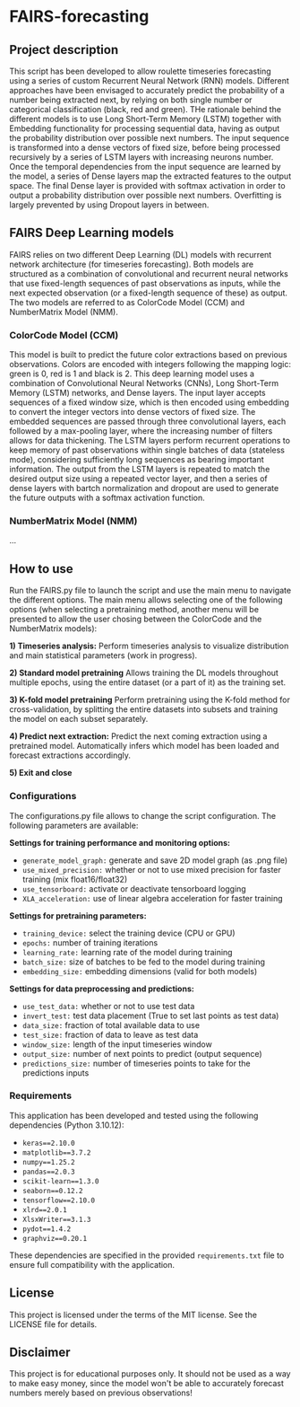 # FAIRS-forecasting

## Project description
This script has been developed to allow roulette timeseries forecasting using a series of custom Recurrent Neural Network (RNN) models. Different approaches have been envisaged to accurately predict the probability of a number being extracted next, by relying on both single number or categorical classification (black, red and green). THe rationale behind the different models is to use Long Short-Term Memory (LSTM) together with Embedding functionality for processing sequential data, having as output the probability distribution over possible next numbers. The input sequence is transformed into a dense vectors of fixed size, before being processed recursively by a series of LSTM layers with increasing neurons number. Once the temporal dependencies from the input sequence are learned by the model, a series of Dense layers map the extracted features to the output space. The final Dense layer is provided with softmax activation in order to output a probability distribution over possible next numbers. Overfitting is largely prevented by using Dropout layers in between.

## FAIRS Deep Learning models
FAIRS relies on two different Deep Learning (DL) models with recurrent network architecture (for timeseries forecasting). Both models are structured as a combination of convolutional and recurrent neural networks that use fixed-length sequences of past observations as inputs, while the next expected observation (or a fixed-length sequence of these) as output. The two models are referred to as ColorCode Model (CCM) and NumberMatrix Model (NMM). 

### ColorCode Model (CCM)
This model is built to predict the future color extractions based on previous observations. Colors are encoded with integers following the mapping logic: green is 0, red is 1 and black is 2. This deep learning model uses a combination of Convolutional Neural Networks (CNNs), Long Short-Term Memory (LSTM) networks, and Dense layers. The input layer accepts sequences of a fixed window size, which is then encoded using embedding to convert the integer vectors into dense vectors of fixed size. The embedded sequences are passed through three convolutional layers, each followed by a max-pooling layer, where the increasing number of filters allows for data thickening. The LSTM layers perform recurrent operations to keep memory of past observations within single batches of data (stateless mode), considering sufficiently long sequences as bearing important information. The output from the LSTM layers is repeated to match the desired output size using a repeated vector layer, and then a series of dense layers with bartch normalization and dropout are used to generate the future outputs with a softmax activation function.

### NumberMatrix Model (NMM)
...

## How to use
Run the FAIRS.py file to launch the script and use the main menu to navigate the different options. The main menu allows selecting one of the following options (when selecting a pretraining method, another menu will be presented to allow the user chosing between the ColorCode and the NumberMatrix models):

**1) Timeseries analysis:** Perform timeseries analysis to visualize distribution and main statistical parameters (work in progress).  

**2) Standard model pretraining** Allows training the DL models throughout multiple epochs, using the entire dataset (or a part of it) as the training set.

**3) K-fold model pretraining** Perform pretraining using the K-fold method for cross-validation, by splitting the entire datasets into subsets and training the model on each subset separately. 

**4) Predict next extraction:** Predict the next coming extraction using a pretrained model. Automatically infers which model has been loaded and forecast extractions accordingly.

**5) Exit and close**

### Configurations
The configurations.py file allows to change the script configuration. The following parameters are available:

**Settings for training performance and monitoring options:**
- `generate_model_graph:` generate and save 2D model graph (as .png file)
- `use_mixed_precision:` whether or not to use mixed precision for faster training (mix float16/float32)
- `use_tensorboard:` activate or deactivate tensorboard logging
- `XLA_acceleration:` use of linear algebra acceleration for faster training 

**Settings for pretraining parameters:**
- `training_device:` select the training device (CPU or GPU)
- `epochs:` number of training iterations
- `learning_rate:` learning rate of the model during training
- `batch_size:` size of batches to be fed to the model during training
- `embedding_size:` embedding dimensions (valid for both models)

**Settings for data preprocessing and predictions:**
- `use_test_data:` whether or not to use test data
- `invert_test:` test data placement (True to set last points as test data)
- `data_size:` fraction of total available data to use
- `test_size:` fraction of data to leave as test data
- `window_size:` length of the input timeseries window
- `output_size:` number of next points to predict (output sequence)
- `predictions_size:` number of timeseries points to take for the predictions inputs


### Requirements
This application has been developed and tested using the following dependencies (Python 3.10.12):

- `keras==2.10.0`
- `matplotlib==3.7.2`
- `numpy==1.25.2`
- `pandas==2.0.3`
- `scikit-learn==1.3.0`
- `seaborn==0.12.2`
- `tensorflow==2.10.0`
- `xlrd==2.0.1`
- `XlsxWriter==3.1.3`
- `pydot==1.4.2`
- `graphviz==0.20.1`

These dependencies are specified in the provided `requirements.txt` file to ensure full compatibility with the application. 

## License
This project is licensed under the terms of the MIT license. See the LICENSE file for details.

## Disclaimer
This project is for educational purposes only. It should not be used as a way to make easy money, since the model won't be able to accurately forecast numbers merely based on previous observations!